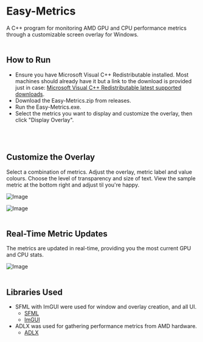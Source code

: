 # Easy-Metrics
A C++ program for monitoring AMD GPU and CPU performance metrics through a customizable screen overlay for Windows.
</br>
</br>

## How to Run
- Ensure you have Microsoft Visual C++ Redistributable installed. Most machines should already have it but a link to the download is provided just in case: [Microsoft Visual C++ Redistributable latest supported downloads](https://learn.microsoft.com/en-us/cpp/windows/latest-supported-vc-redist?view=msvc-170).
- Download the Easy-Metrics.zip from releases.
- Run the Easy-Metrics.exe.
- Select the metrics you want to display and customize the overlay, then click "Display Overlay".
</br>
</br>

## Customize the Overlay
Select a combination of metrics. Adjust the overlay, metric label and value colours. Choose the level of transparency and size of text. View the sample metric at the bottom right and adjust til you're happy.
</br>

![Image](https://github.com/user-attachments/assets/e92ed5fe-dd63-44db-a3d8-0b7573c81f26)

![Image](https://github.com/user-attachments/assets/16f395a1-1cc9-40bb-904a-dab87da93034)
</br>
</br>

## Real-Time Metric Updates
The metrics are updated in real-time, providing you the most current GPU and CPU stats.
</br>

![Image](https://github.com/user-attachments/assets/5d5c6d1c-7ccf-43bf-b9db-71f3f75b9e31)
</br>
</br>

## Libraries Used
- SFML with ImGUI were used for window and overlay creation, and all UI.
  - [SFML](https://www.sfml-dev.org/)
  - [ImGUI](https://github.com/ocornut/imgui)
- ADLX was used for gathering performance metrics from AMD hardware.
  - [ADLX](https://gpuopen.com/adlx/)

